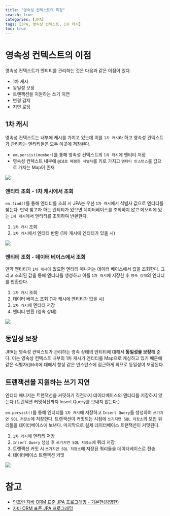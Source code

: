 ```yaml
---
title: "영속성 컨텍스트의 특징"
search: true
categories: [JPA]
tags: [JPA, 영속성 컨텍스트, 1차 캐시]
toc: true
---
```


# 영속성 컨텍스트의 이점
영속성 컨텍스트가 엔티티를 관리하는 것은 다음과 같은 이점이 있다.

- 1차 캐시
- 동일성 보장
- 트랜잭션을 지원하는 쓰기 지연
- 변경 감지
- 지연 로딩

## 1차 캐시
영속성 컨텍스트는 내부에 캐시를 가지고 있는데 이를 `1차 캐시`라 하고 영속성 컨텍스트가 관리하는 엔티티들은 모두 이곳에 저장된다.

 - `em.persist(member)`를 통해 영속성 컨텍스트의 `1차 캐시`에 엔티티 저장
 - 영속성 컨텍스트 내부에 `@Id로 매핑한 식별자`를 키로 가지고 `엔티티 인스턴스`를 값으로 가지는 Map이 존재

![]({{site.url}}/assets/img/post/jpa/03/img01.png)

### 엔티티 조회 - 1차 캐시에서 조회
`em.find()`를 통해 엔티티를 조회 시 JPA는 우선 `1차 캐시`에서 식별자 값으로 엔티티를 찾는다. 만약 찾고자 하는 엔티티가 있으면 데이터베이스를 조회하지 않고 메모리에 있는 `1차 캐시`에서 엔티티를 조회하여 반환한다.

1. `1차 캐시` 조회
2. `1차 캐시`에서 엔티티 반환 (1차 캐시에 엔티티가 있을 시)

![]({{site.url}}/assets/img/post/jpa/03/img02.png)

### 엔티티 조회 - 데이터 베이스에서 조회
만약 엔티티가 `1차 캐시`에 없으면 엔티티 매니저는 데이터 베이스에서 값을 조회한다. 그리고 조회된 값을 통해 엔티티를 생성하고 이를 `1차 캐시`에 저장한 후
`영속 상태`의 엔티티를 반환한다.

1. `1차 캐시` 조회
2. 데이터 베이스 조회 (1차 캐시에 엔티티가 없을 시)
3. `1차 캐시`에 엔티티 저장
4. 엔티티 반환 (영속 상태)

![]({{site.url}}/assets/img/post/jpa/03/img03.png)

## 동일성 보장
JPA는 영속성 컨텍스트가 관리하는 영속 상태의 엔티티에 대해서 **동일성을 보장**해 준다. 이는 영속성 컨텍스트 내부의 1차 캐시가 엔티티를 Map으로 캐싱하고 있기 때문에 같은 식별자(@Id)에 대해서 항상 같은 인스턴스에 접근하게 되므로 동일성이 보장된다.

## 트랜잭션을 지원하는 쓰기 지연
엔티티 매니저는 트랜잭션을 커밋하기 직전까지 데이터베이스의 엔티티를 저장하지 않는다.(트랜잭션 커밋직전까지 Insert Query를 보내지 않는다.)

`em.persist()`를 통해 엔티티를 `1차 캐시`에 저장하고 `Insert Query`를 생성하여 `쓰기지연 SQL 저장소`에 저장한다. 트랜잭션이 커밋되는 시점에
`쓰기지연 SQL 저장소`의 모인 쿼리들을 데이터베이스에 보낸다. 마지막으로 실제 데이터베이스 트랜잭션이 커밋된다.

1. `1차 캐시`에 엔티티 저장
2. `Insert Query` 생성 후 `쓰기지연 SQL 저장소`에 쿼리 저장
3. 트랜잭션 커밋 시 `쓰기지연 SQL 저장소`에 저장된 쿼리들을 데이터베이스로 전송
4. 데이터베이스 트랜잭션 커밋

![]({{site.url}}/assets/img/post/jpa/03/img04.png)

# 참고

- [인프런 자바 ORM 표준 JPA 프로그래밍 - 기본편(김영한)](https://www.inflearn.com/course/ORM-JPA-Basic/dashboard)
- [자바 ORM 표준 JPA 프로그래밍](http://www.kyobobook.co.kr/product/detailViewKor.laf?mallGb=KOR&ejkGb=KOR&barcode=9788960777330)
